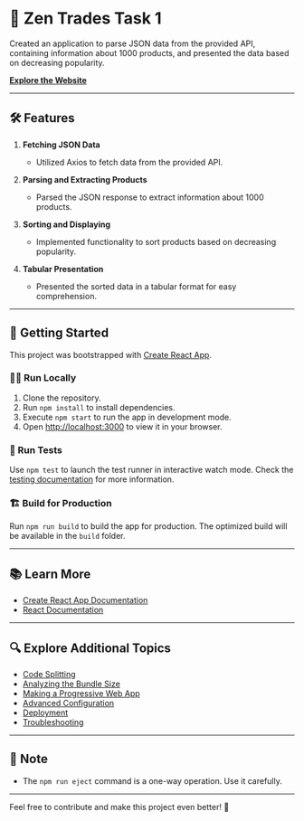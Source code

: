 # 🚀 Zen Trades Task 1

Created an application to parse JSON data from the provided API, containing information about 1000 products, and presented the data based on decreasing popularity.

**[Explore the Website](https://zen-trades-task1-hk0509.vercel.app/)**

---

## 🛠️ Features

1. **Fetching JSON Data**
   - Utilized Axios to fetch data from the provided API.

2. **Parsing and Extracting Products**
   - Parsed the JSON response to extract information about 1000 products.

3. **Sorting and Displaying**
   - Implemented functionality to sort products based on decreasing popularity.

4. **Tabular Presentation**
   - Presented the sorted data in a tabular format for easy comprehension.

---

## 🚀 Getting Started

This project was bootstrapped with [Create React App](https://github.com/facebook/create-react-app).

### 🏃‍♀️ Run Locally

1. Clone the repository.
2. Run `npm install` to install dependencies.
3. Execute `npm start` to run the app in development mode.
4. Open [http://localhost:3000](http://localhost:3000) to view it in your browser.

### 🧪 Run Tests

Use `npm test` to launch the test runner in interactive watch mode. Check the [testing documentation](https://facebook.github.io/create-react-app/docs/running-tests) for more information.

### 🏗️ Build for Production

Run `npm run build` to build the app for production. The optimized build will be available in the `build` folder.

---

## 📚 Learn More

- [Create React App Documentation](https://facebook.github.io/create-react-app/docs/getting-started)
- [React Documentation](https://reactjs.org/)

---

## 🔍 Explore Additional Topics

- [Code Splitting](https://facebook.github.io/create-react-app/docs/code-splitting)
- [Analyzing the Bundle Size](https://facebook.github.io/create-react-app/docs/analyzing-the-bundle-size)
- [Making a Progressive Web App](https://facebook.github.io/create-react-app/docs/making-a-progressive-web-app)
- [Advanced Configuration](https://facebook.github.io/create-react-app/docs/advanced-configuration)
- [Deployment](https://facebook.github.io/create-react-app/docs/deployment)
- [Troubleshooting](https://facebook.github.io/create-react-app/docs/troubleshooting#npm-run-build-fails-to-minify)

---

## 🚨 Note

- The `npm run eject` command is a one-way operation. Use it carefully.

---

Feel free to contribute and make this project even better! 🎉
